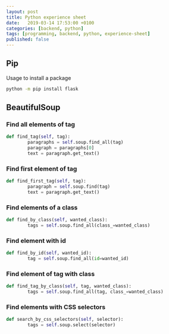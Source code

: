 ```yaml
---
layout: post
title: Python experience sheet
date:   2019-03-14 17:53:00 +0100
categories: [backend, python]
tags: [programming, backend, python, experience-sheet]
published: false
---
```

## Pip
Usage to install a package

``` bash
python -m pip install flask
```
## BeautifulSoup
### Find all elements of tag
``` py
def find_tag(self, tag):  
        paragraphs = self.soup.find_all(tag)  
        paragraph = paragraphs[0]  
        text = paragraph.get_text()
```
<!--more-->
### Find first element of tag
``` py
def find_first_tag(self, tag):
        paragraph = self.soup.find(tag)
        text = paragraph.get_text()
```

### Find elements of a class        
``` py
def find_by_class(self, wanted_class):
        tags = self.soup.find_all(class_=wanted_class)
```

### Find element with id
``` py
def find_by_id(self, wanted_id):
        tag = self.soup.find_all(id=wanted_id)
```

### Find element of tag with class
``` py
def find_tag_by_class(self, tag, wanted_class):
        tags = self.soup.find_all(tag, class_=wanted_class)
```

### Find elements with CSS selectors
``` py
def search_by_css_selectors(self, selector):
        tags = self.soup.select(selector)
```
